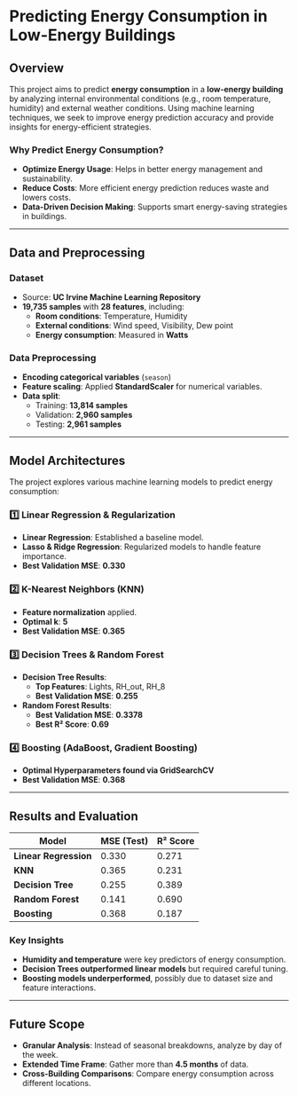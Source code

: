 # Predicting Energy Consumption in Low-Energy Buildings

##  Overview
This project aims to predict **energy consumption** in a **low-energy building** by analyzing internal environmental conditions (e.g., room temperature, humidity) and external weather conditions. Using machine learning techniques, we seek to improve energy prediction accuracy and provide insights for energy-efficient strategies.

### Why Predict Energy Consumption?
- **Optimize Energy Usage**: Helps in better energy management and sustainability.
- **Reduce Costs**: More efficient energy prediction reduces waste and lowers costs.
- **Data-Driven Decision Making**: Supports smart energy-saving strategies in buildings.

---

##  Data and Preprocessing
### **Dataset**
- Source: **UC Irvine Machine Learning Repository**
- **19,735 samples** with **28 features**, including:
  - **Room conditions**: Temperature, Humidity
  - **External conditions**: Wind speed, Visibility, Dew point
  - **Energy consumption**: Measured in **Watts**
  
### **Data Preprocessing**
- **Encoding categorical variables** (`season`)
- **Feature scaling**: Applied **StandardScaler** for numerical variables.
- **Data split**: 
  - Training: **13,814 samples**
  - Validation: **2,960 samples**
  - Testing: **2,961 samples**

---

##  Model Architectures
The project explores various machine learning models to predict energy consumption:

### **1️⃣ Linear Regression & Regularization**
- **Linear Regression**: Established a baseline model.
- **Lasso & Ridge Regression**: Regularized models to handle feature importance.
- **Best Validation MSE**: **0.330**

### **2️⃣ K-Nearest Neighbors (KNN)**
- **Feature normalization** applied.
- **Optimal k**: **5**
- **Best Validation MSE**: **0.365**

### **3️⃣ Decision Trees & Random Forest**
- **Decision Tree Results**:
  - **Top Features**: Lights, RH_out, RH_8
  - **Best Validation MSE**: **0.255**
- **Random Forest Results**:
  - **Best Validation MSE**: **0.3378**
  - **Best R² Score**: **0.69**

### **4️⃣ Boosting (AdaBoost, Gradient Boosting)**
- **Optimal Hyperparameters found via GridSearchCV**
- **Best Validation MSE**: **0.368**

---

## Results and Evaluation
| **Model**         | **MSE (Test)** | **R² Score**  |
|------------------|--------------|--------------|
| **Linear Regression**  | 0.330        | 0.271        |
| **KNN**         | 0.365        | 0.231        |
| **Decision Tree** | 0.255        | 0.389        |
| **Random Forest** | 0.141        | 0.690        |
| **Boosting**      | 0.368        | 0.187        |

### **Key Insights**
- **Humidity and temperature** were key predictors of energy consumption.
- **Decision Trees outperformed linear models** but required careful tuning.
- **Boosting models underperformed**, possibly due to dataset size and feature interactions.

---



##  Future Scope
- **Granular Analysis**: Instead of seasonal breakdowns, analyze by day of the week.
- **Extended Time Frame**: Gather more than **4.5 months** of data.
- **Cross-Building Comparisons**: Compare energy consumption across different locations.

